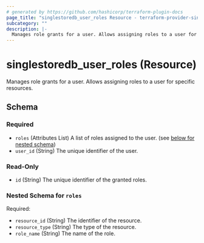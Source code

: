 ```yaml
---
# generated by https://github.com/hashicorp/terraform-plugin-docs
page_title: "singlestoredb_user_roles Resource - terraform-provider-singlestoredb"
subcategory: ""
description: |-
  Manages role grants for a user. Allows assigning roles to a user for specific resources.
---
```


# singlestoredb_user_roles (Resource)

Manages role grants for a user. Allows assigning roles to a user for specific resources.



<!-- schema generated by tfplugindocs -->
## Schema

### Required

- `roles` (Attributes List) A list of roles assigned to the user. (see [below for nested schema](#nestedatt--roles))
- `user_id` (String) The unique identifier of the user.

### Read-Only

- `id` (String) The unique identifier of the granted roles.

<a id="nestedatt--roles"></a>
### Nested Schema for `roles`

Required:

- `resource_id` (String) The identifier of the resource.
- `resource_type` (String) The type of the resource.
- `role_name` (String) The name of the role.



